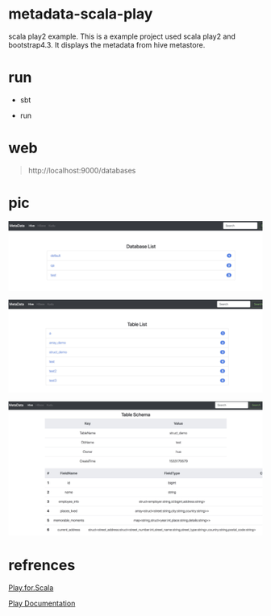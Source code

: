 # metadata-scala-play

scala play2 example.
This is a example project used scala play2 and bootstrap4.3. It displays the metadata from hive metastore.

# run

- sbt

- run

# web

> http://localhost:9000/databases


# pic

![dbs](https://github.com/lupingqiu/metadata-scala-play/blob/master/pic/dbs.jpg)

![tables](https://github.com/lupingqiu/metadata-scala-play/blob/master/pic/tables.jpg)

![schema](https://github.com/lupingqiu/metadata-scala-play/blob/master/pic/schema.jpg)

# refrences

[Play.for.Scala](https://www.pdfdrive.com/play-for-scala-e27469992.html)

[Play Documentation](https://www.playframework.com/documentation/2.6.x/Home)



